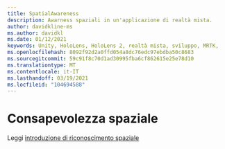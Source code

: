 ```yaml
---
title: SpatialAwareness
description: Awarness spaziali in un'applicazione di realtà mista.
author: davidkline-ms
ms.author: davidkl
ms.date: 01/12/2021
keywords: Unity, HoloLens, HoloLens 2, realtà mista, sviluppo, MRTK,
ms.openlocfilehash: 8092f92d2a0ffd054a8dc76edc97ebdba50c8683
ms.sourcegitcommit: 59c91f8c70d1ad30995fba6cf862615e25e78d10
ms.translationtype: MT
ms.contentlocale: it-IT
ms.lasthandoff: 03/19/2021
ms.locfileid: "104694588"
---
```

# <a name="spatial-awareness"></a>Consapevolezza spaziale

Leggi [introduzione di riconoscimento spaziale](../features/spatial-awareness/SpatialAwarenessGettingStarted.md)
